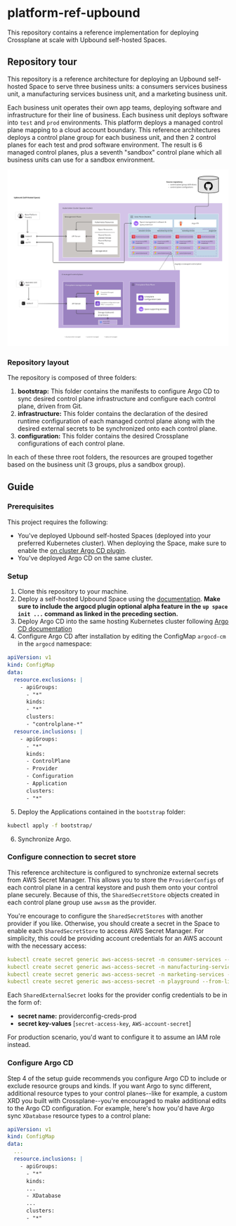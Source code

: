 # platform-ref-upbound

This repository contains a reference implementation for deploying Crossplane at scale with Upbound self-hosted Spaces. 

## Repository tour

This repository is a reference architecture for deploying an Upbound self-hosted Space to serve three business units: a consumers services business unit, a manufacturing services business unit, and a marketing business unit. 

Each business unit operates their own app teams, deploying software and infrastructure for their line of business. Each business unit deploys software into `test` and `prod` environments. This platform deploys a managed control plane mapping to a cloud account boundary. This reference architectures deploys a control plane group for each business unit, and then 2 control planes for each test and prod software environment. The result is 6 managed control planes, plus a seventh "sandbox" control plane which all business units can use for a sandbox environment.

![an architectural diagram version of this repository](space-reference-arch.jpg)

### Repository layout

The repository is composed of three folders:

1. **bootstrap:** This folder contains the manifests to configure Argo CD to sync desired control plane infrastructure and configure each control plane, driven from Git.
2. **infrastructure:** This folder contains the declaration of the desired runtime configuration of each managed control plane along with the desired external secrets to be synchronized onto each control plane.
3. **configuration:** This folder contains the desired Crossplane configurations of each control plane.

In each of these three root folders, the resources are grouped together based on the business unit (3 groups, plus a sandbox group).

## Guide

### Prerequisites

This project requires the following:

* You've deployed Upbound self-hosted Spaces (deployed into your preferred Kubernetes cluster). When deploying the Space, make sure to enable the [on cluster Argo CD plugin](https://docs.upbound.io/spaces/use-argo-flux/#on-cluster-argo-cd).
* You've deployed Argo CD on the same cluster.

### Setup

1. Clone this repository to your machine.
2. Deploy a self-hosted Upbound Space using the [documentation](https://docs.upbound.io/spaces/quickstart/azure-deploy/). **Make sure to include the argocd plugin optional alpha feature in the `up space init ...` command as linked in the preceding section.**
3. Deploy Argo CD into the same hosting Kubernetes cluster following [Argo CD documentation](https://argo-cd.readthedocs.io/en/stable/getting_started/)
4. Configure Argo CD after installation by editing the ConfigMap `argocd-cm` in the `argocd` namespace:

```yaml
apiVersion: v1
kind: ConfigMap
data:
  resource.exclusions: |
    - apiGroups:
      - "*"
      kinds:
      - "*"
      clusters:
      - "controlplane-*"
  resource.inclusions: |
    - apiGroups:
      - "*"
      kinds:
      - ControlPlane
      - Provider
      - Configuration
      - Application
      clusters:
      - "*"
```

5. Deploy the Applications contained in the `bootstrap` folder:

```bash
kubectl apply -f bootstrap/
```

6. Synchronize Argo.

### Configure connection to secret store

This reference architecture is configured to synchronize external secrets from AWS Secret Manager. This allows you to store the `ProviderConfigs` of each control plane in a central keystore and push them onto your control plane securely. Because of this, the `SharedSecretStore` objects created in each control plane group use `awssm` as the provider.

You're encourage to configure the `SharedSecretStores` with another provider if you like. Otherwise, you should create a secret in the Space to enable each `SharedSecretStore` to access AWS Secret Manager. For simplicity, this could be providing account credentials for an AWS account with the necessary access:

```yaml
kubectl create secret generic aws-access-secret -n consumer-services --from-literal=access-key=<AWS-account-key> --from-literal=secret-access-key=<AWS-account-secret>
kubectl create secret generic aws-access-secret -n manufacturing-services --from-literal=access-key=<AWS-account-key> --from-literal=secret-access-key=<AWS-account-secret>
kubectl create secret generic aws-access-secret -n marketing-services --from-literal=access-key=<AWS-account-key> --from-literal=secret-access-key=<AWS-account-secret>
kubectl create secret generic aws-access-secret -n playground --from-literal=access-key=<AWS-account-key> --from-literal=secret-access-key=<AWS-account-secret>
```

Each `SharedExternalSecret` looks for the provider config credentials to be in the form of:

* **secret name:** providerconfig-creds-prod
* **secret key-values** [`secret-access-key`, `AWS-account-secret`]

For production scenario, you'd want to configure it to assume an IAM role instead.

### Configure Argo CD

Step 4 of the setup guide recommends you configure Argo CD to include or exclude resource groups and kinds. If you want Argo to sync different, additional resource types to your control planes--like for example, a custom XRD you built with Crossplane--you're encouraged to make additional edits to the Argo CD configuration. For example, here's how you'd have Argo sync `XDatabase` resource types to a control plane:

```yaml
apiVersion: v1
kind: ConfigMap
data:
  ...
  resource.inclusions: |
    - apiGroups:
      - "*"
      kinds:
      ...
      - XDatabase
      ...
      clusters:
      - "*"
```
